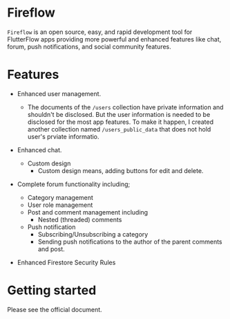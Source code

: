 # Fireflow

`Fireflow` is an open source, easy, and rapid development tool for FlutterFlow apps providing more powerful and enhanced features like chat, forum, push notifications, and social community features.

# Features

- Enhanced user management.
  - The documents of the `/users` collection have private information and shouldn't be disclosed. But the user information is needed to be disclosed for the most app features. To make it happen, I created another collection named `/users_public_data` that does not hold user's prviate informatio.

- Enhanced chat.
  - Custom design
    - Custom design means, adding buttons for edit and delete.

- Complete forum functionality including;
  - Category management
  - User role management
  - Post and comment management including
    - Nested (threaded) comments
  - Push notification
    - Subscribing/Unsubscribing a category
    - Sending push notifications to the author of the parent comments and post.


- Enhanced Firestore Security Rules




# Getting started

Please see the official document.
